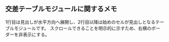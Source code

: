 ## 交差テーブルモジュールに関するメモ
1行目は見出しが水平方向へ展開し、2行目以降は始めのセルが見出しとなるテーブルモジュールです。
スクロールできることを明示的に示すため、右横のボーダーを非表示にする。
